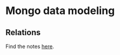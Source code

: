 # Mongo data modeling

## Relations

Find the notes [here](https://gist.github.com/sandrabosk/b5924056a33b82de3bb55a7457db741d).
